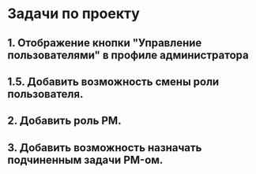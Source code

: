 # Задачи по проекту

## 1. Отображение кнопки "Управление пользователями" в профиле администратора

## 1.5. Добавить возможность смены роли пользователя.

## 2. Добавить роль PM.

## 3. Добавить возможность назначать подчиненным задачи PM-ом.
